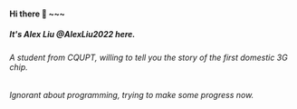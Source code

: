 ####   Hi there  👋 ~~~ 
#####  It's Alex Liu @AlexLiu2022 here.
###### A student from CQUPT, willing to tell you the story of the first domestic 3G chip.
###### Ignorant about programming, trying to make some progress now.

<!---
alexliu2022/alexliu2022 is a ✨ special ✨ repository because its `README.md` (this file) appears on your GitHub profile.
You can click the Preview link to take a look at your changes.
--->
